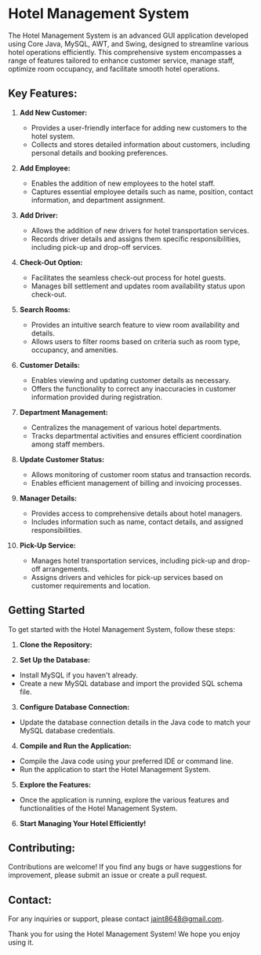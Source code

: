 # Hotel Management System

The Hotel Management System is an advanced GUI application developed using Core Java, MySQL, AWT, and Swing, designed to streamline various hotel operations efficiently. This comprehensive system encompasses a range of features tailored to enhance customer service, manage staff, optimize room occupancy, and facilitate smooth hotel operations.

## Key Features:

1. **Add New Customer:**
   - Provides a user-friendly interface for adding new customers to the hotel system.
   - Collects and stores detailed information about customers, including personal details and booking preferences.

2. **Add Employee:**
   - Enables the addition of new employees to the hotel staff.
   - Captures essential employee details such as name, position, contact information, and department assignment.

3. **Add Driver:**
   - Allows the addition of new drivers for hotel transportation services.
   - Records driver details and assigns them specific responsibilities, including pick-up and drop-off services.

4. **Check-Out Option:**
   - Facilitates the seamless check-out process for hotel guests.
   - Manages bill settlement and updates room availability status upon check-out.

5. **Search Rooms:**
   - Provides an intuitive search feature to view room availability and details.
   - Allows users to filter rooms based on criteria such as room type, occupancy, and amenities.

6. **Customer Details:**
   - Enables viewing and updating customer details as necessary.
   - Offers the functionality to correct any inaccuracies in customer information provided during registration.

7. **Department Management:**
   - Centralizes the management of various hotel departments.
   - Tracks departmental activities and ensures efficient coordination among staff members.

8. **Update Customer Status:**
   - Allows monitoring of customer room status and transaction records.
   - Enables efficient management of billing and invoicing processes.

9. **Manager Details:**
   - Provides access to comprehensive details about hotel managers.
   - Includes information such as name, contact details, and assigned responsibilities.

10. **Pick-Up Service:**
    - Manages hotel transportation services, including pick-up and drop-off arrangements.
    - Assigns drivers and vehicles for pick-up services based on customer requirements and location.

## Getting Started

To get started with the Hotel Management System, follow these steps:

1. **Clone the Repository:**

2. **Set Up the Database:**
- Install MySQL if you haven't already.
- Create a new MySQL database and import the provided SQL schema file.

3. **Configure Database Connection:**
- Update the database connection details in the Java code to match your MySQL database credentials.

4. **Compile and Run the Application:**
- Compile the Java code using your preferred IDE or command line.
- Run the application to start the Hotel Management System.

5. **Explore the Features:**
- Once the application is running, explore the various features and functionalities of the Hotel Management System.

6. **Start Managing Your Hotel Efficiently!**

## Contributing:

Contributions are welcome! If you find any bugs or have suggestions for improvement, please submit an issue or create a pull request.

## Contact:

For any inquiries or support, please contact jaint8648@gmail.com.

Thank you for using the Hotel Management System! We hope you enjoy using it.
